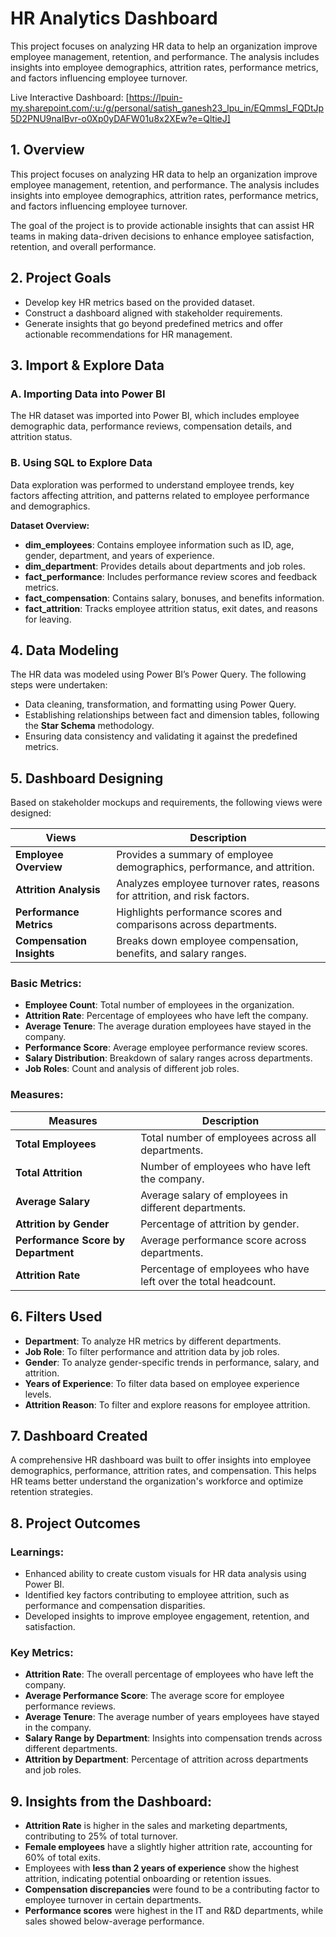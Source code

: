 # HR Analytics Dashboard
This project focuses on analyzing HR data to help an organization improve employee management, retention, and performance. The analysis includes insights into employee demographics, attrition rates, performance metrics, and factors influencing employee turnover.

Live Interactive Dashboard: [https://lpuin-my.sharepoint.com/:u:/g/personal/satish_ganesh23_lpu_in/EQmmsl_FQDtJp5D2PNU9naIBvr-o0Xp0yDAFW01u8x2XEw?e=QltieJ]

## 1. Overview
This project focuses on analyzing HR data to help an organization improve employee management, retention, and performance. The analysis includes insights into employee demographics, attrition rates, performance metrics, and factors influencing employee turnover.

The goal of the project is to provide actionable insights that can assist HR teams in making data-driven decisions to enhance employee satisfaction, retention, and overall performance.

## 2. Project Goals
- Develop key HR metrics based on the provided dataset.
- Construct a dashboard aligned with stakeholder requirements.
- Generate insights that go beyond predefined metrics and offer actionable recommendations for HR management.

## 3. Import & Explore Data

### A. Importing Data into Power BI
The HR dataset was imported into Power BI, which includes employee demographic data, performance reviews, compensation details, and attrition status.

### B. Using SQL to Explore Data
Data exploration was performed to understand employee trends, key factors affecting attrition, and patterns related to employee performance and demographics.

**Dataset Overview:**
- **dim_employees**: Contains employee information such as ID, age, gender, department, and years of experience.
- **dim_department**: Provides details about departments and job roles.
- **fact_performance**: Includes performance review scores and feedback metrics.
- **fact_compensation**: Contains salary, bonuses, and benefits information.
- **fact_attrition**: Tracks employee attrition status, exit dates, and reasons for leaving.

## 4. Data Modeling
The HR data was modeled using Power BI’s Power Query. The following steps were undertaken:
- Data cleaning, transformation, and formatting using Power Query.
- Establishing relationships between fact and dimension tables, following the **Star Schema** methodology.
- Ensuring data consistency and validating it against the predefined metrics.

## 5. Dashboard Designing
Based on stakeholder mockups and requirements, the following views were designed:

| **Views**         | **Description**                                          |
|-------------------|----------------------------------------------------------|
| **Employee Overview** | Provides a summary of employee demographics, performance, and attrition. |
| **Attrition Analysis** | Analyzes employee turnover rates, reasons for attrition, and risk factors. |
| **Performance Metrics** | Highlights performance scores and comparisons across departments. |
| **Compensation Insights** | Breaks down employee compensation, benefits, and salary ranges. |

### Basic Metrics:
- **Employee Count**: Total number of employees in the organization.
- **Attrition Rate**: Percentage of employees who have left the company.
- **Average Tenure**: The average duration employees have stayed in the company.
- **Performance Score**: Average employee performance review scores.
- **Salary Distribution**: Breakdown of salary ranges across departments.
- **Job Roles**: Count and analysis of different job roles.

### Measures:
| **Measures**         | **Description**                                         |
|----------------------|---------------------------------------------------------|
| **Total Employees**   | Total number of employees across all departments.       |
| **Total Attrition**   | Number of employees who have left the company.          |
| **Average Salary**    | Average salary of employees in different departments.   |
| **Attrition by Gender** | Percentage of attrition by gender.                    |
| **Performance Score by Department** | Average performance score across departments. |
| **Attrition Rate**    | Percentage of employees who have left over the total headcount. |

## 6. Filters Used
- **Department**: To analyze HR metrics by different departments.
- **Job Role**: To filter performance and attrition data by job roles.
- **Gender**: To analyze gender-specific trends in performance, salary, and attrition.
- **Years of Experience**: To filter data based on employee experience levels.
- **Attrition Reason**: To filter and explore reasons for employee attrition.

## 7. Dashboard Created
A comprehensive HR dashboard was built to offer insights into employee demographics, performance, attrition rates, and compensation. This helps HR teams better understand the organization's workforce and optimize retention strategies.

## 8. Project Outcomes
### Learnings:
- Enhanced ability to create custom visuals for HR data analysis using Power BI.
- Identified key factors contributing to employee attrition, such as performance and compensation disparities.
- Developed insights to improve employee engagement, retention, and satisfaction.

### Key Metrics:
- **Attrition Rate**: The overall percentage of employees who have left the company.
- **Average Performance Score**: The average score for employee performance reviews.
- **Average Tenure**: The average number of years employees have stayed in the company.
- **Salary Range by Department**: Insights into compensation trends across different departments.
- **Attrition by Department**: Percentage of attrition across departments and job roles.

## 9. Insights from the Dashboard:
- **Attrition Rate** is higher in the sales and marketing departments, contributing to 25% of total turnover.
- **Female employees** have a slightly higher attrition rate, accounting for 60% of total exits.
- Employees with **less than 2 years of experience** show the highest attrition, indicating potential onboarding or retention issues.
- **Compensation discrepancies** were found to be a contributing factor to employee turnover in certain departments.
- **Performance scores** were highest in the IT and R&D departments, while sales showed below-average performance.

